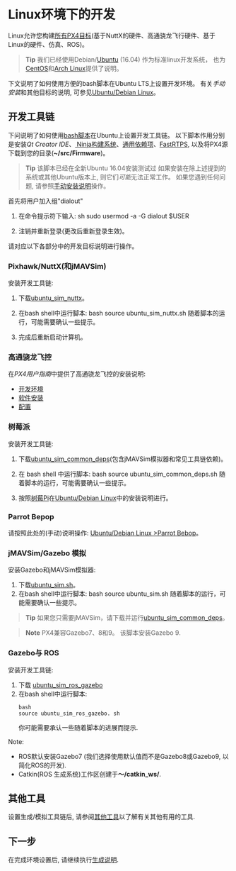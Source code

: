 # Linux环境下的开发

Linux允许您构建[所有PX4目标](../setup/dev_env.md#supported-targets)(基于NuttX的硬件、高通骁龙飞行硬件、基于Linux的硬件、仿真、ROS)。

> **Tip** 我们已经使用Debian/[Ubuntu](https://wiki.ubuntu.com/LTS) (16.04) 作为标准linux开发系统， 也为[CentOS](../setup/dev_env_linux_centos.md)和[Arch Linux](../setup/dev_env_linux_arch.md)提供了说明。

下文说明了如何使用方便的bash脚本在Ubuntu LTS上设置开发环境。 有关*手动安装*和其他目标的说明, 可参见[Ubuntu/Debian Linux](../setup/dev_env_linux_ubuntu.md)。

## 开发工具链

下问说明了如何使用[bash脚本](../setup/dev_env_linux_ubuntu.md#convenience-bash-scripts)在Ubuntu上设置开发工具链。 以下脚本作用分别是安装*Qt Creator IDE*、[ Ninja构建系统](https://ninja-build.org/)、[通用依赖项](../setup/dev_env_linux_ubuntu.md#common-dependencies)、[FastRTPS](../setup/dev_env_linux_ubuntu.md#fastrtps-installation), 以及将PX4源下载到您的目录(**~/src/Firmware**)。

> **Tip** 该脚本已经在全新Ubuntu 16.04安装测试过 如果安装在除上述提到的系统或其他Ubuntu版本上, 则它们*可能*无法正常工作。 如果您遇到任何问题, 请参照[手动安装说明](../setup/dev_env_linux_ubuntu.md)操作。

首先将用户加入组"dialout"

1. 在命令提示符下输入: 
        sh
        sudo usermod -a -G dialout $USER

2. 注销并重新登录(更改后重新登录生效)。

请对应以下各部分中的开发目标说明进行操作。

### Pixhawk/NuttX(和jMAVSim)

安装开发工具链:

1. 下载<a href="https://raw.githubusercontent.com/PX4/Devguide/master/build_scripts/ubuntu_sim_nuttx.sh" target="_blank" download>ubuntu_sim_nuttx</a>。
2. 在bash shell中运行脚本: 
        bash
        source ubuntu_sim_nuttx.sh 随着脚本的运行，可能需要确认一些提示。

3. 完成后重新启动计算机。

### 高通骁龙飞控

在*PX4用户指南*中提供了高通骁龙飞控的安装说明:

* [开发环境](https://docs.px4.io/en/flight_controller/snapdragon_flight_dev_environment_installation.html)
* [软件安装](https://docs.px4.io/en/flight_controller/snapdragon_flight_software_installation.html)
* [配置](https://docs.px4.io/en/flight_controller/snapdragon_flight_configuration.html)

### 树莓派

安装开发工具链:

1. 下载<a href="https://raw.githubusercontent.com/PX4/Devguide/master/build_scripts/ubuntu_sim_common_deps.sh" target="_blank" download>ubuntu_sim_common_deps</a>(包含jMAVSim模拟器和常见工具链依赖)。
2. 在 bash shell 中运行脚本: 
        bash
        source ubuntu_sim_common_deps.sh 随着脚本的运行，可能需要确认一些提示。

3. 按照[树莓Pi](../setup/dev_env_linux_ubuntu.md#raspberry-pi-hardware)在[Ubuntu/Debian Linux](../setup/dev_env_linux_ubuntu.md)中的安装说明进行。

### Parrot Bepop

请按照此处的(手动)说明操作: [ Ubuntu/Debian Linux >Parrot Bebop](../setup/dev_env_linux_ubuntu.md#raspberry-pi-hardware)。

### jMAVSim/Gazebo 模拟

安装Gazebo和jMAVSim模拟器:

1. 下载<a href="https://raw.githubusercontent.com/PX4/Devguide/master/build_scripts/ubuntu_sim.sh" target="_blank" download>ubuntu_sim.sh</a>。
2. 在bash shell中运行脚本: 
        bash 
        source ubuntu_sim.sh 随着脚本的运行，可能需要确认一些提示。

> **Tip** 如果您只需要jMAVSim，请下载并运行<a href="https://raw.githubusercontent.com/PX4/Devguide/master/build_scripts/ubuntu_sim_common_deps.sh" target="_blank" download>ubuntu_sim_common_deps</a>。

<span><span></p> 

<blockquote>
  <p>
    <strong>Note</strong> PX4兼容Gazebo7、8和9。 该脚本安装Gazebo 9.
  </p>
</blockquote>

<h3>
  Gazebo与 ROS
</h3>

<p>
  安装开发工具链:
</p>

<ol start="1">
  <li>
    下载 <a href="https://raw.githubusercontent.com/PX4/Devguide/master/build_scripts/ubuntu_sim_ros_gazebo.sh" target="_blank" download> ubuntu_sim_ros_gazebo</a>
  </li>
  
  <li>
    在bash shell中运行脚本: <pre><code>bash
source ubuntu_sim_ros_gazebo. sh</code></pre> 你可能需要承认一些随着脚本的进展而提示.
  </li>
</ol>

<p>
  Note:
</p>

<ul>
  <li>
    ROS默认安装Gazebo7 (我们选择使用默认值而不是Gazebo8或Gazebo9, 以简化ROS的开发).
  </li>
  <li>
    Catkin(ROS 生成系统)工作区创建于<strong>～/catkin_ws/</strong>.
  </li>
</ul>

<h2>
  其他工具
</h2>

<p>
  设置生成/模拟工具链后, 请参阅<a href="../setup/generic_dev_tools.md">其他工具</a>以了解有关其他有用的工具.
</p>

<h2>
  下一步
</h2>

<p>
  在完成环境设置后, 请继续执行<a href="../setup/building_px4.md">生成说明</a>.
</p>